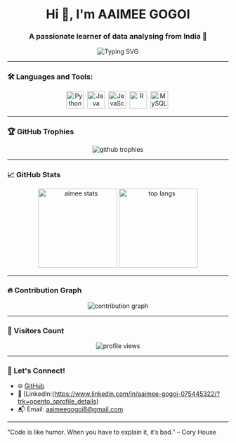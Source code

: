 
<h1 align="center">Hi 👋, I'm AAIMEE GOGOI</h1>
<h3 align="center">A passionate learner of data analysing from India 🚀</h3>

<p align="center">
  <img src="https://readme-typing-svg.herokuapp.com?font=Fira+Code&duration=3000&pause=1000&color=36BCF7&center=true&vCenter=true&width=435&lines=Passionate+about+coding+💻;Lifelong+learner+📘;Open+Source+Enthusiast+🌐" alt="Typing SVG" />
</p>

---

### 🛠️ Languages and Tools:

<p align="center">
  <img src="https://cdn.jsdelivr.net/gh/devicons/devicon/icons/python/python-original.svg" title="Python" width="40" height="40"/>&nbsp;
  <img src="https://cdn.jsdelivr.net/gh/devicons/devicon/icons/java/java-original.svg" title="Java" width="40" height="40"/>&nbsp;
  <img src="https://cdn.jsdelivr.net/gh/devicons/devicon/icons/javascript/javascript-original.svg" title="JavaScript" width="40" height="40"/>&nbsp;
  <img src="https://cdn.jsdelivr.net/gh/devicons/devicon/icons/R/R-original.svg" title="R" width="40" height="40"/>&nbsp;
  <img src="https://cdn.jsdelivr.net/gh/devicons/devicon/icons/mysql/mysql-original.svg" title="MySQL" width="40" height="40"/>&nbsp;
</p>

---

### 🏆 GitHub Trophies

<p align="center">
  <img src="https://github-profile-trophy.vercel.app/?username=AAIMEE-GOGOI&theme=radical&no-frame=true&no-bg=true&margin-w=10" alt="github trophies" />
</p>

---

### 📈 GitHub Stats

<p align="center">
  <img height="180em" src="https://github-readme-stats.vercel.app/api?username=AAIMEE-GOGOI&show_icons=true&theme=tokyonight" alt="aimee stats"/>
  <img height="180em" src="https://github-readme-stats.vercel.app/api/top-langs/?username=AAIMEE-GOGOI&layout=compact&theme=tokyonight" alt="top langs"/>
</p>

---

### 🔥 Contribution Graph

<p align="center">
  <img src="https://github-readme-activity-graph.vercel.app/graph?username=AAIMEE-GOGOI&theme=tokyo-night&area=true" alt="contribution graph" />
</p>

---

### 👀 Visitors Count

<p align="center">
  <img src="https://komarev.com/ghpvc/?username=AAIMEE-GOGOI&label=Profile%20views&color=0e75b6&style=flat" alt="profile views" />
</p>

---

### 🔗 Let's Connect!

- 🌐 [GitHub](https://github.com/AAIMEE-GOGOI)
- 💼 [LinkedIn:(https://www.linkedin.com/in/aaimee-gogoi-075445322/?trk=opento_sprofile_details)  
- 📬 Email: aaimeegogoi8@gmail.com

---

“Code is like humor. When you have to explain it, it’s bad.” – Cory House
